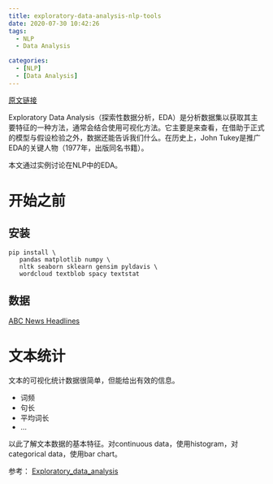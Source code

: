 ```yaml
---
title: exploratory-data-analysis-nlp-tools
date: 2020-07-30 10:42:26
tags:
  - NLP
  - Data Analysis

categories:
  - [NLP]
  - [Data Analysis]
---
```


[原文链接](https://neptune.ai/blog/exploratory-data-analysis-natural-language-processing-tools)

Exploratory Data Analysis（探索性数据分析，EDA）是分析数据集以获取其主要特征的一种方法，通常会结合使用可视化方法。它主要是来查看，在借助于正式的模型与假设检验之外，数据还能告诉我们什么。在历史上，John Tukey是推广EDA的关键人物（1977年，出版同名书籍）。

本文通过实例讨论在NLP中的EDA。

# 开始之前

## 安装

```
pip install \
   pandas matplotlib numpy \
   nltk seaborn sklearn gensim pyldavis \
   wordcloud textblob spacy textstat
```

## 数据

[ABC News Headlines](https://www.kaggle.com/therohk/million-headlines)

# 文本统计

文本的可视化统计数据很简单，但能给出有效的信息。

* 词频
* 句长
* 平均词长
* ...

以此了解文本数据的基本特征。对continuous data，使用histogram，对categorical data，使用bar chart。



参考：
[Exploratory_data_analysis](https://en.wikipedia.org/wiki/Exploratory_data_analysis)


